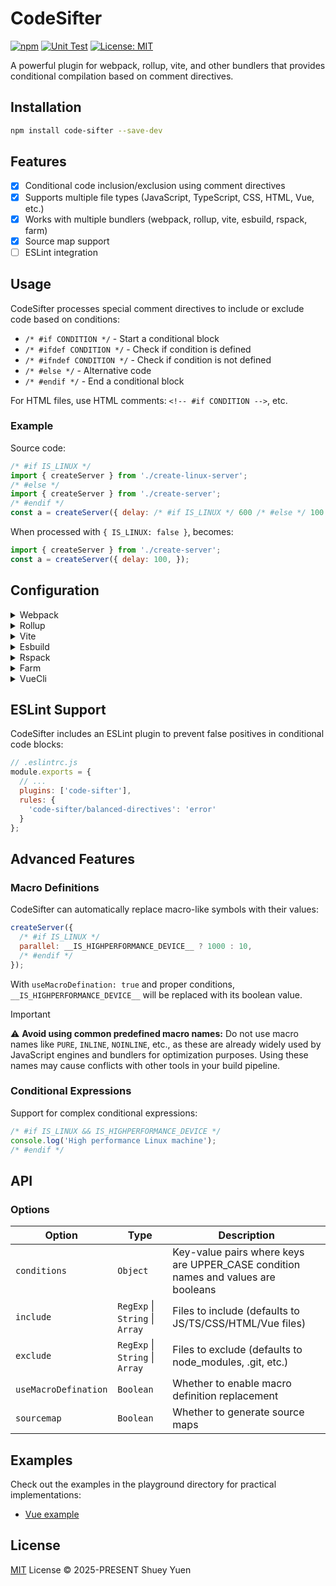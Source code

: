 # CodeSifter

[![npm](https://img.shields.io/npm/v/code-sifter.svg)](https://npmjs.com/package/code-sifter)
[![Unit Test](https://github.com/ShueyYuen/CodeSifter/actions/workflows/unit-test.yml/badge.svg)](https://github.com/ShueyYuen/CodeSifter/actions/workflows/unit-test.yml)
[![License: MIT](https://img.shields.io/badge/License-MIT-yellow.svg)](https://github.com/ShueyYuen/CodeSifter/blob/main/LICENSE)



A powerful plugin for webpack, rollup, vite, and other bundlers that provides conditional compilation based on comment directives.

## Installation

```bash
npm install code-sifter --save-dev
```

## Features

- [x] Conditional code inclusion/exclusion using comment directives
- [x] Supports multiple file types (JavaScript, TypeScript, CSS, HTML, Vue, etc.)
- [x] Works with multiple bundlers (webpack, rollup, vite, esbuild, rspack, farm)
- [x] Source map support
- [ ] ESLint integration

## Usage

CodeSifter processes special comment directives to include or exclude code based on conditions:

- `/* #if CONDITION */` - Start a conditional block
- `/* #ifdef CONDITION */` - Check if condition is defined
- `/* #ifndef CONDITION */` - Check if condition is not defined
- `/* #else */` - Alternative code
- `/* #endif */` - End a conditional block

For HTML files, use HTML comments: `<!-- #if CONDITION -->`, etc.

### Example

Source code:
```javascript
/* #if IS_LINUX */
import { createServer } from './create-linux-server';
/* #else */
import { createServer } from './create-server';
/* #endif */
const a = createServer({ delay: /* #if IS_LINUX */ 600 /* #else */ 100 /* #endif */, });
```

When processed with `{ IS_LINUX: false }`, becomes:
```javascript
import { createServer } from './create-server';
const a = createServer({ delay: 100, });
```

## Configuration

<details>

<summary>Webpack</summary>

[example for Webpack](https://github.com/ShueyYuen/CodeSifter/tree/main/playground/webpack-example)

```javascript
// webpack.config.js
const ConditionalCode = require('code-sifter/webpack');

module.exports = {
  // ...
  plugins: [
    ConditionalCode({
      conditions: {
        IS_LINUX: false,
        IS_PRODUCTION: process.env.NODE_ENV === 'production'
      }
    })
  ]
};
```

</details>

<details>

<summary>Rollup</summary>

[example for Rollup](https://github.com/ShueyYuen/CodeSifter/tree/main/playground/rollup-example)

```javascript
// rollup.config.js
import ConditionalCode from 'code-sifter/rollup';

export default {
  // ...
  plugins: [
    ConditionalCode({
      conditions: {
        IS_LINUX: false,
        IS_PRODUCTION: process.env.NODE_ENV === 'production'
      }
    })
  ]
};
```

</details>

<details>

<summary>Vite</summary>

[example for Vite with React](https://github.com/ShueyYuen/CodeSifter/tree/main/playground/vite-example)

```javascript
// vite.config.js
import { defineConfig } from 'vite';
import ConditionalCode from 'code-sifter/vite';

export default defineConfig({
  plugins: [
    ConditionalCode({
      conditions: {
        IS_LINUX: false,
        IS_PRODUCTION: process.env.NODE_ENV === 'production'
      }
    })
  ]
});
```

</details>

<details>

<summary>Esbuild</summary>

[example for Esbuild with React](https://github.com/ShueyYuen/CodeSifter/tree/main/playground/esbuild-example)

```javascript
// esbuild.config.js
import { build } from 'esbuild';
import ConditionalCode from 'code-sifter/esbuild';

build({
  plugins: [
    ConditionalCode({
      conditions: {
        IS_LINUX: false,
        IS_PRODUCTION: process.env.NODE_ENV === 'production'
      }
    })
  ],
});
```

</details>

<details>

<summary>Rspack</summary>

[example for Rspack (with Vanilla)](https://github.com/ShueyYuen/CodeSifter/tree/main/playground/rspack-example)

```javascript
// rspack.config.js
import ConditionalCode from 'code-sifter/rspack';

export default {
  plugins: [
    ConditionalCode({
      conditions: {
        IS_LINUX: false,
        IS_PRODUCTION: process.env.NODE_ENV === 'production'
      }
    })
  ]
};
```

</details>

<details>

<summary>Farm</summary>

[example for Farm with Lit](https://github.com/ShueyYuen/CodeSifter/tree/main/playground/farm-example)

```javascript
// farm.config.js
import ConditionalCode from 'code-sifter/farm';

export default {
  plugins: [
    ConditionalCode({
      conditions: {
        IS_LINUX: false,
        IS_PRODUCTION: process.env.NODE_ENV === 'production'
      }
    })
  ]
};
```

</details>

<details>

<summary>VueCli</summary>

```javascript
// vue.config.js
const ConditionalCode = require('code-sifter/vueCli');

module.exports = {
  // ...
  configureWebpack: {
    plugins: [
      ConditionalCode({
        conditions: {
          IS_LINUX: false,
          IS_PRODUCTION: process.env.NODE_ENV === 'production'
        }
      }),
    ]
  }
};
```

</details>

## ESLint Support

CodeSifter includes an ESLint plugin to prevent false positives in conditional code blocks:

```javascript
// .eslintrc.js
module.exports = {
  // ...
  plugins: ['code-sifter'],
  rules: {
    'code-sifter/balanced-directives': 'error'
  }
};
```

## Advanced Features

### Macro Definitions

CodeSifter can automatically replace macro-like symbols with their values:

```javascript
createServer({
  /* #if IS_LINUX */
  parallel: __IS_HIGHPERFORMANCE_DEVICE__ ? 1000 : 10,
  /* #endif */
});
```

With `useMacroDefination: true` and proper conditions, `__IS_HIGHPERFORMANCE_DEVICE__` will be replaced with its boolean value.

> [!IMPORTANT]
> ⚠️ **Avoid using common predefined macro names:** Do not use macro names like `PURE`, `INLINE`, `NOINLINE`, etc., as these are already widely used by JavaScript engines and bundlers for optimization purposes. Using these names may cause conflicts with other tools in your build pipeline.

### Conditional Expressions

Support for complex conditional expressions:

```javascript
/* #if IS_LINUX && IS_HIGHPERFORMANCE_DEVICE */
console.log('High performance Linux machine');
/* #endif */
```

## API

### Options

| Option | Type | Description |
|--------|------|-------------|
| `conditions` | `Object` | Key-value pairs where keys are UPPER_CASE condition names and values are booleans |
| `include` | `RegExp` \| `String` \| `Array` | Files to include (defaults to JS/TS/CSS/HTML/Vue files) |
| `exclude` | `RegExp` \| `String` \| `Array` | Files to exclude (defaults to node_modules, .git, etc.) |
| `useMacroDefination` | `Boolean` | Whether to enable macro definition replacement |
| `sourcemap` | `Boolean` | Whether to generate source maps |

## Examples

Check out the examples in the playground directory for practical implementations:
- [Vue example](https://github.com/ShueyYuen/CodeSifter/tree/main/playground/vue-example)

## License

[MIT](https://github.com/ShueyYuen/CodeSifter/blob/main/LICENSE) License © 2025-PRESENT Shuey Yuen
